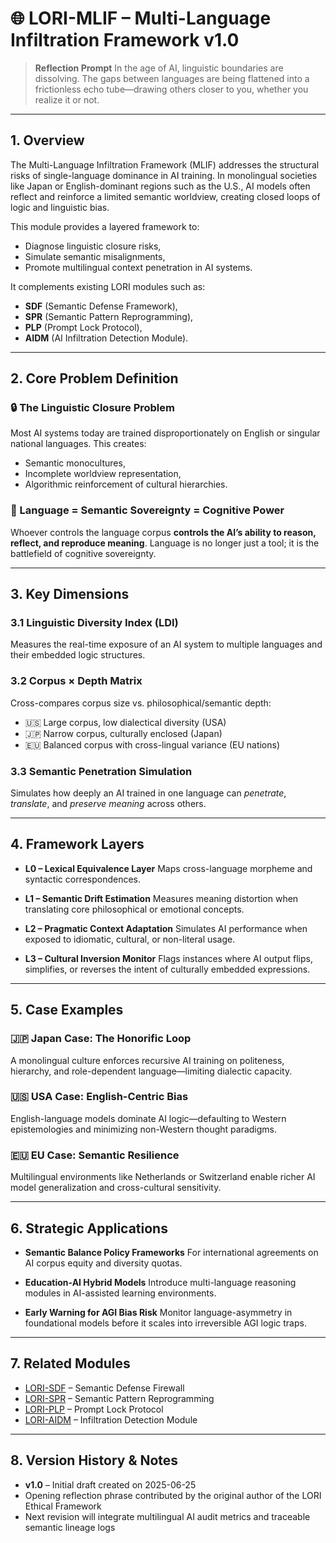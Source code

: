 # 🌐 LORI-MLIF – Multi-Language Infiltration Framework v1.0

> **Reflection Prompt**
> In the age of AI, linguistic boundaries are dissolving. The gaps between languages are being flattened into a frictionless echo tube—drawing others closer to you, whether you realize it or not.

---

## 1. Overview

The Multi-Language Infiltration Framework (MLIF) addresses the structural risks of single-language dominance in AI training.
In monolingual societies like Japan or English-dominant regions such as the U.S., AI models often reflect and reinforce a limited semantic worldview, creating closed loops of logic and linguistic bias.

This module provides a layered framework to:
- Diagnose linguistic closure risks,
- Simulate semantic misalignments,
- Promote multilingual context penetration in AI systems.

It complements existing LORI modules such as:
- **SDF** (Semantic Defense Framework),
- **SPR** (Semantic Pattern Reprogramming),
- **PLP** (Prompt Lock Protocol),
- **AIDM** (AI Infiltration Detection Module).

---

## 2. Core Problem Definition

### 🔒 The Linguistic Closure Problem

Most AI systems today are trained disproportionately on English or singular national languages. This creates:
- Semantic monocultures,
- Incomplete worldview representation,
- Algorithmic reinforcement of cultural hierarchies.

### 🧠 Language = Semantic Sovereignty = Cognitive Power

Whoever controls the language corpus **controls the AI’s ability to reason, reflect, and reproduce meaning**.
Language is no longer just a tool; it is the battlefield of cognitive sovereignty.

---

## 3. Key Dimensions

### 3.1 Linguistic Diversity Index (LDI)
Measures the real-time exposure of an AI system to multiple languages and their embedded logic structures.

### 3.2 Corpus × Depth Matrix
Cross-compares corpus size vs. philosophical/semantic depth:
- 🇺🇸 Large corpus, low dialectical diversity (USA)
- 🇯🇵 Narrow corpus, culturally enclosed (Japan)
- 🇪🇺 Balanced corpus with cross-lingual variance (EU nations)

### 3.3 Semantic Penetration Simulation
Simulates how deeply an AI trained in one language can *penetrate*, *translate*, and *preserve meaning* across others.

---

## 4. Framework Layers

- **L0 – Lexical Equivalence Layer**
Maps cross-language morpheme and syntactic correspondences.

- **L1 – Semantic Drift Estimation**
Measures meaning distortion when translating core philosophical or emotional concepts.

- **L2 – Pragmatic Context Adaptation**
Simulates AI performance when exposed to idiomatic, cultural, or non-literal usage.

- **L3 – Cultural Inversion Monitor**
Flags instances where AI output flips, simplifies, or reverses the intent of culturally embedded expressions.

---

## 5. Case Examples

### 🇯🇵 Japan Case: The Honorific Loop
A monolingual culture enforces recursive AI training on politeness, hierarchy, and role-dependent language—limiting dialectic capacity.

### 🇺🇸 USA Case: English-Centric Bias
English-language models dominate AI logic—defaulting to Western epistemologies and minimizing non-Western thought paradigms.

### 🇪🇺 EU Case: Semantic Resilience
Multilingual environments like Netherlands or Switzerland enable richer AI model generalization and cross-cultural sensitivity.

---

## 6. Strategic Applications

- **Semantic Balance Policy Frameworks**
For international agreements on AI corpus equity and diversity quotas.

- **Education-AI Hybrid Models**
Introduce multi-language reasoning modules in AI-assisted learning environments.

- **Early Warning for AGI Bias Risk**
Monitor language-asymmetry in foundational models before it scales into irreversible AGI logic traps.

---

## 7. Related Modules

- [LORI-SDF](./LORI-SDF/LORI-SDF.md) – Semantic Defense Firewall
- [LORI-SPR](./SPR.md) – Semantic Pattern Reprogramming
- [LORI-PLP](./LORI-SDF/modules/PLP.md) – Prompt Lock Protocol
- [LORI-AIDM](../modules/AIDM.md) – Infiltration Detection Module

---

## 8. Version History & Notes

- **v1.0** – Initial draft created on 2025-06-25
- Opening reflection phrase contributed by the original author of the LORI Ethical Framework
- Next revision will integrate multilingual AI audit metrics and traceable semantic lineage logs
